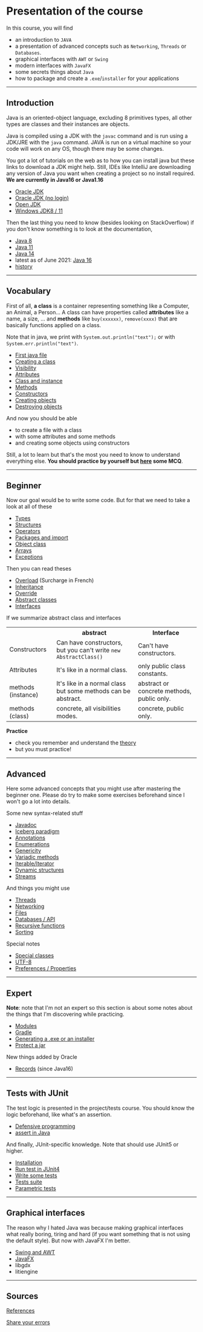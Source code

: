 # Presentation of the course

In this course, you will find

* an introduction to `JAVA`
* a presentation of advanced concepts such as `Networking`, `Threads` or `Databases`.
* graphical interfaces with `AWT` or `Swing`
* modern interfaces with `JavaFX`
* some secrets things about `Java`
* how to package and create a `.exe`/`installer` for your applications

<hr class="sr">

## Introduction

Java is an oriented-object language, excluding 8 primitives types,
all other types are classes and their instances are objects.

Java is compiled using a JDK with the ``javac`` command and
is run using a JDK/JRE with the ``java`` command. JAVA is run
on a virtual machine so your code will work on any OS, though
there may be some changes.

You got a lot of tutorials on the web as to how you can install java
but these links to download a JDK might help. Still, IDEs like
IntelliJ are downloading any version of Java you want when creating
a project so no install required. **We are currently in Java16
or Java1.16**

* [Oracle JDK](https://www.oracle.com/java/technologies/javase-downloads.html)
* [Oracle JDK (no login)](https://jdk.java.net/archive/)
* [Open JDK](https://openjdk.java.net/projects/jdk/)
* [Windows JDK8 / 11](https://github.com/ojdkbuild/ojdkbuild)

Then the last thing you need to know (besides looking on StackOverflow)
if you don't know something is to look at the documentation, 

* [Java 8](https://docs.oracle.com/javase/8/docs/api/overview-summary.html)
* [Java 11](https://docs.oracle.com/en/java/javase/11/docs/api/index.html)
* [Java 14](https://docs.oracle.com/en/java/javase/14/docs/api/index.html)
* latest as of June 2021: [Java 16](https://docs.oracle.com/en/java/javase/16/docs/api/index.html)
* [history](beginner/history.md)

<hr class="sl">

## Vocabulary

First of all, **a class** is a container representing something
like a Computer, an Animal, a Person... A class can have properties
called **attributes** like a name, a size, ... and **methods**
like ``buy(xxxxxx)``, `remove(xxxx)` that are basically functions
applied on a class.

Note that in java, we print with ``System.out.println("text");``
or with ``System.err.println("text")``.

* [First java file](structure/main.md)
* [Creating a class](structure/class.md)
* [Visibility](structure/visiblity.md)
* [Attributes](structure/attributes.md)
* [Class and instance](structure/class-instance.md)
* [Methods](structure/methods.md)
* [Constructors](structure/constructors.md)
* [Creating objects](structure/creation.md)
* [Destroying objects](structure/destroy.md)

And now you should be able

* to create a file with a class
* with some attributes and some methods
* and creating some objects using constructors

Still, a lot to learn but that's the most you need to know to understand 
everything else.
**You should practice by yourself but [here](structure/mcq.md) some MCQ**.

<hr class="sr">

## Beginner

Now our goal would be to write some code. But for that we
need to take a look at all of these

* [Types](beginner/types.md)
* [Structures](beginner/structures.md)
* [Operators](beginner/operators.md)
* [Packages and import](beginner/packages.md)
* [Object class](beginner/object.md)
* [Arrays](beginner/arrays.md)
* [Exceptions](beginner/exceptions.md)

Then you can read theses

* [Overload](beginner/overload.md) (Surcharge in French)
* [Inheritance](beginner/inheritance.md)
* [Override](beginner/override.md)
* [Abstract classes](beginner/abstract.md)
* [Interfaces](beginner/interfaces.md)

If we summarize abstract class and interfaces

<table class="table-striped table table-bordered">
    <tr>
        <th></th>
        <th>abstract</th>
        <th>Interface</th>
    </tr>
    <tr>
        <td>Constructors</td>
        <td>Can have constructors, but you can't write 
            <code>new AbstractClass()</code></td>
        <td>Can't have constructors.</td>
    </tr>
    <tr>
        <td>Attributes</td>
        <td>It's like in a normal class.</td>
        <td>only public class constants.</td>
    </tr>
    <tr>
        <td>methods (instance)</td>
        <td>It's like in a normal class but some methods
        can be abstract.</td>
        <td>abstract or concrete methods, public only.</td>
    </tr>
    <tr>
        <td>methods (class)</td>
        <td>concrete, all visibilities modes.</td>
        <td>concrete, public only.</td>
    </tr>
</table>

**Practice**

* check you remember and understand the [theory](beginner/mcq.md)
* but you must practice!

<hr class="sl">

## Advanced

Here some advanced concepts that you might use
after mastering the beginner one. Please do try
to make some exercises beforehand since I won't go
a lot into details.

Some new syntax-related stuff

* [Javadoc](advanced/javadoc.md)
* [Iceberg paradigm](advanced/icerberg.md)
* [Annotations](advanced/annotations.md)
* [Enumerations](advanced/enumerations.md)
* [Genericity](advanced/genericity.md)
* [Variadic methods](advanced/variadic.md)
* [Iterable/Iterator](advanced/iterable.md)
* [Dynamic structures](advanced/dynamic.md)
* [Streams](advanced/streams.md)

And things you might use

* [Threads](advanced/threads.md)
* [Networking](advanced/networking.md)
* [Files](advanced/files.md)
* [Databases / API](advanced/database.md)
* [Recursive functions](advanced/recursive.md)
* [Sorting](advanced/sort.md)

Special notes

* [Special classes](expert/special-classes.md)
* [UTF-8](expert/utf-8.md)
* [Preferences / Properties](expert/saving-data.md)

<hr class="sr">

## Expert

**Note**: note that I'm not an expert so this section
is about some notes about the things that I'm discovering
while practicing.

* [Modules](expert/modules.md)
* [Gradle](expert/gradle.md)
* [Generating a .exe or an installer](expert/exe.md)
* [Protect a jar](expert/jar.md)

New things added by Oracle

* [Records](expert/records.md) (since Java16)

<hr class="sl">

## Tests with JUnit

The test logic is presented in the project/tests course.
You should know the logic beforehand, like what's an
assertion.

* [Defensive programming](tests/dp.md)
* [assert in Java](tests/asserts.md)

And finally, JUnit-specific knowledge. Note that
should use JUnit5 or higher.

* [Installation](tests/setup.md)
* [Run test in JUnit4](tests/junit4.md)
* [Write some tests](tests/code.md)
* [Tests suite](tests/suite.md)
* [Parametric tests](tests/par.md)

<hr class="sr">

## Graphical interfaces

The reason why I hated Java was because making graphical
interfaces what really boring, tiring and hard (if you
want something that is not using the default style).
But now with JavaFX I'm better.

* [Swing and AWT](graphic/swing-awt.md)
* [JavaFX](graphic/javafx.md)
* libgdx
* litiengine

<hr class="sl">

## Sources

[References](ref.md)

[Share your errors](so.md)
